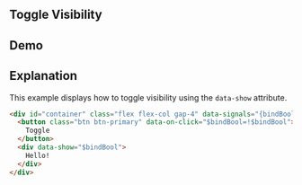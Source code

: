 ## Toggle Visibility

## Demo

<div id="container" data-on-load="@get('/examples/toggle_visibility/data')"></div>

## Explanation

This example displays how to toggle visibility using the `data-show` attribute.

```html
<div id="container" class="flex flex-col gap-4" data-signals="{bindBool: false}">
  <button class="btn btn-primary" data-on-click="$bindBool=!$bindBool">
    Toggle
  </button>
  <div data-show="$bindBool">
    Hello!
  </div>
</div>
```